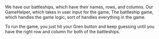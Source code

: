 We have our battleships, which have their names, rows, and columns.
Our GameHelper, which takes in user input for the game,
The battleship game, which handles the game logic, sort of handles everything in the game.

To run the game, you just hit your Gren button and keep guessing until you have the right row and column for both of the battleships.
